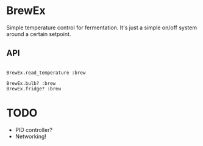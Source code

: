 # BrewEx

Simple temperature control for fermentation. It's just a simple on/off system around a certain setpoint.

## API

```

BrewEx.read_temperature :brew

BrewEx.bulb? :brew
BrewEx.fridge? :brew

```

# TODO

 - PID controller?
 - Networking!
